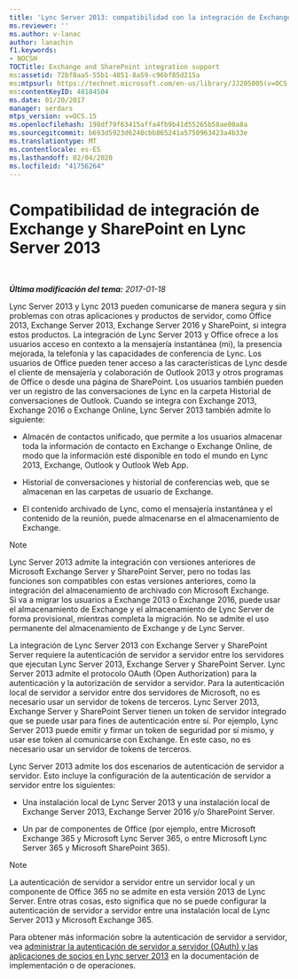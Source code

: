 ```yaml
---
title: 'Lync Server 2013: compatibilidad con la integración de Exchange y SharePoint'
ms.reviewer: ''
ms.author: v-lanac
author: lanachin
f1.keywords:
- NOCSH
TOCTitle: Exchange and SharePoint integration support
ms:assetid: 72bf8aa5-55b1-4851-8a59-c96bf85d215a
ms:mtpsurl: https://technet.microsoft.com/en-us/library/JJ205005(v=OCS.15)
ms:contentKeyID: 48184504
ms.date: 01/20/2017
manager: serdars
mtps_version: v=OCS.15
ms.openlocfilehash: 198df79f63415affa4fb9b41d55265b58ae00a8a
ms.sourcegitcommit: b693d5923d6240cbb865241a5750963423a4b33e
ms.translationtype: MT
ms.contentlocale: es-ES
ms.lasthandoff: 02/04/2020
ms.locfileid: "41756264"
---
```

<div data-xmlns="http://www.w3.org/1999/xhtml">

<div class="topic" data-xmlns="http://www.w3.org/1999/xhtml" data-msxsl="urn:schemas-microsoft-com:xslt" data-cs="http://msdn.microsoft.com/en-us/">

<div data-asp="http://msdn2.microsoft.com/asp">

# <a name="exchange-and-sharepoint-integration-support-in-lync-server-2013"></a>Compatibilidad de integración de Exchange y SharePoint en Lync Server 2013

</div>

<div id="mainSection">

<div id="mainBody">

<span> </span>

_**Última modificación del tema:** 2017-01-18_

Lync Server 2013 y Lync 2013 pueden comunicarse de manera segura y sin problemas con otras aplicaciones y productos de servidor, como Office 2013, Exchange Server 2013, Exchange Server 2016 y SharePoint, si integra estos productos. La integración de Lync Server 2013 y Office ofrece a los usuarios acceso en contexto a la mensajería instantánea (mi), la presencia mejorada, la telefonía y las capacidades de conferencia de Lync. Los usuarios de Office pueden tener acceso a las características de Lync desde el cliente de mensajería y colaboración de Outlook 2013 y otros programas de Office o desde una página de SharePoint. Los usuarios también pueden ver un registro de las conversaciones de Lync en la carpeta Historial de conversaciones de Outlook. Cuando se integra con Exchange 2013, Exchange 2016 o Exchange Online, Lync Server 2013 también admite lo siguiente:

  - Almacén de contactos unificado, que permite a los usuarios almacenar toda la información de contacto en Exchange o Exchange Online, de modo que la información esté disponible en todo el mundo en Lync 2013, Exchange, Outlook y Outlook Web App.

  - Historial de conversaciones y historial de conferencias web, que se almacenan en las carpetas de usuario de Exchange.

  - El contenido archivado de Lync, como el mensajería instantánea y el contenido de la reunión, puede almacenarse en el almacenamiento de Exchange.

<div>


> [!NOTE]  
> Lync Server 2013 admite la integración con versiones anteriores de Microsoft Exchange Server y SharePoint Server, pero no todas las funciones son compatibles con estas versiones anteriores, como la integración del almacenamiento de archivado con Microsoft Exchange.<BR>Si va a migrar los usuarios a Exchange 2013 o Exchange 2016, puede usar el almacenamiento de Exchange y el almacenamiento de Lync Server de forma provisional, mientras completa la migración. No se admite el uso permanente del almacenamiento de Exchange y de Lync Server.



</div>

La integración de Lync Server 2013 con Exchange Server y SharePoint Server requiere la autenticación de servidor a servidor entre los servidores que ejecutan Lync Server 2013, Exchange Server y SharePoint Server. Lync Server 2013 admite el protocolo OAuth (Open Authorization) para la autenticación y la autorización de servidor a servidor. Para la autenticación local de servidor a servidor entre dos servidores de Microsoft, no es necesario usar un servidor de tokens de terceros. Lync Server 2013, Exchange Server y SharePoint Server tienen un token de servidor integrado que se puede usar para fines de autenticación entre sí. Por ejemplo, Lync Server 2013 puede emitir y firmar un token de seguridad por sí mismo, y usar ese token al comunicarse con Exchange. En este caso, no es necesario usar un servidor de tokens de terceros.

Lync Server 2013 admite los dos escenarios de autenticación de servidor a servidor. Esto incluye la configuración de la autenticación de servidor a servidor entre los siguientes:

  - Una instalación local de Lync Server 2013 y una instalación local de Exchange Server 2013, Exchange Server 2016 y/o SharePoint Server.

  - Un par de componentes de Office (por ejemplo, entre Microsoft Exchange 365 y Microsoft Lync Server 365, o entre Microsoft Lync Server 365 y Microsoft SharePoint 365).

<div>


> [!NOTE]  
> La autenticación de servidor a servidor entre un servidor local y un componente de Office 365 no se admite en esta versión 2013 de Lync Server. Entre otras cosas, esto significa que no se puede configurar la autenticación de servidor a servidor entre una instalación local de Lync Server 2013 y Microsoft Exchange 365.



</div>

Para obtener más información sobre la autenticación de servidor a servidor, vea [administrar la autenticación de servidor a servidor (OAuth) y las aplicaciones de socios en Lync server 2013](lync-server-2013-managing-server-to-server-authentication-oauth-and-partner-applications.md) en la documentación de implementación o de operaciones.

</div>

<span> </span>

</div>

</div>

</div>

